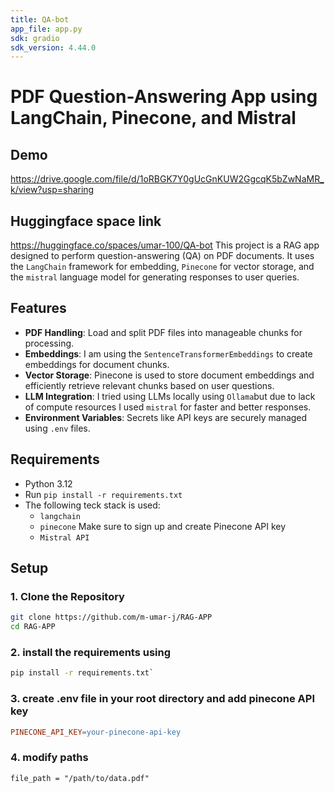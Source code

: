 ```yaml
---
title: QA-bot
app_file: app.py
sdk: gradio
sdk_version: 4.44.0
---
```

# PDF Question-Answering App using LangChain, Pinecone, and Mistral
## Demo 
https://drive.google.com/file/d/1oRBGK7Y0gUcGnKUW2GgcqK5bZwNaMR_k/view?usp=sharing
## Huggingface space link
https://huggingface.co/spaces/umar-100/QA-bot
This project is a RAG app designed to perform question-answering (QA) on PDF documents. It uses the `LangChain` framework for embedding, `Pinecone` for vector storage, and the `mistral` language model for generating responses to user queries.

## Features
- **PDF Handling**: Load and split PDF files into manageable chunks for processing.
- **Embeddings**: I am using the `SentenceTransformerEmbeddings` to create embeddings for document chunks.
- **Vector Storage**: Pinecone is used to store document embeddings and efficiently retrieve relevant chunks based on user questions.
- **LLM Integration**: I tried using LLMs locally using `Ollama`but due to lack of compute resources I used `mistral` for faster and better responses.
- **Environment Variables**: Secrets like API keys are securely managed using `.env` files.

## Requirements
- Python 3.12
- Run `pip install -r requirements.txt`
- The following teck stack is used:
  - `langchain`
  - `pinecone` Make sure to sign up and create Pinecone API key 
  - `Mistral API`
  

## Setup

### 1. Clone the Repository
```bash
git clone https://github.com/m-umar-j/RAG-APP
cd RAG-APP
```
### 2. install the requirements using 
 ```bash
 pip install -r requirements.txt`
```
### 3. create .env file in your root directory and add pinecone API key

``` makefile
PINECONE_API_KEY=your-pinecone-api-key
```
### 4. modify paths

`file_path = "/path/to/data.pdf"`
